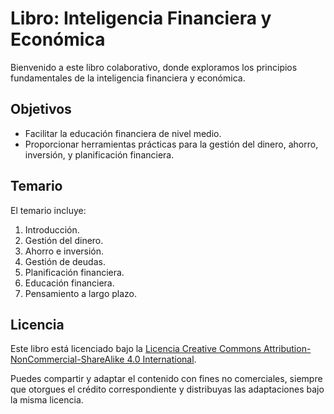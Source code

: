 # Libro: Inteligencia Financiera y Económica

Bienvenido a este libro colaborativo, donde exploramos los principios fundamentales de la inteligencia financiera y económica.

## Objetivos

- Facilitar la educación financiera de nivel medio.  
- Proporcionar herramientas prácticas para la gestión del dinero, ahorro, inversión, y planificación financiera.  

## Temario

El temario incluye:

1. Introducción.
2. Gestión del dinero.  
3. Ahorro e inversión.  
4. Gestión de deudas.  
5. Planificación financiera.  
6. Educación financiera.  
7. Pensamiento a largo plazo.  

## Licencia

Este libro está licenciado bajo la [Licencia Creative Commons Attribution-NonCommercial-ShareAlike 4.0 International](https://creativecommons.org/licenses/by-nc-sa/4.0/).

Puedes compartir y adaptar el contenido con fines no comerciales, siempre que otorgues el crédito correspondiente y distribuyas las adaptaciones bajo la misma licencia.
